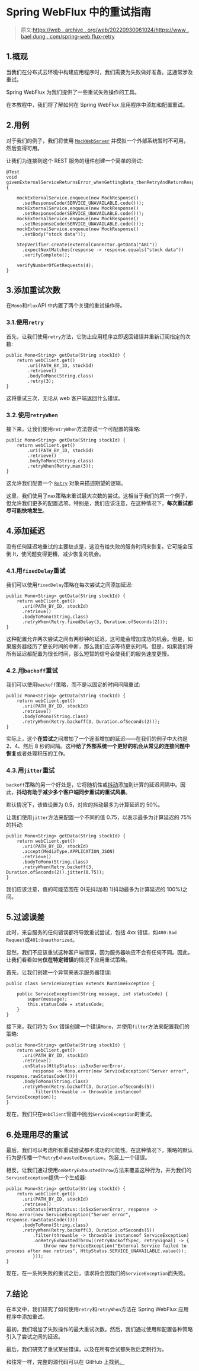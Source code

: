 # Spring WebFlux 中的重试指南

> 原文:[https://web . archive . org/web/20220930061024/https://www . bael dung . com/spring-web flux-retry](https://web.archive.org/web/20220930061024/https://www.baeldung.com/spring-webflux-retry)

## 1.概观

当我们在分布式云环境中构建应用程序时，我们需要为失败做好准备。这通常涉及重试。

Spring WebFlux 为我们提供了一些重试失败操作的工具。

在本教程中，我们将了解如何在 Spring WebFlux 应用程序中添加和配置重试。

## 2.用例

对于我们的例子，我们将使用 [`MockWebServer`](/web/20220523144947/https://www.baeldung.com/spring-mocking-webclient#mockwebserver) 并模拟一个外部系统暂时不可用，然后变得可用。

让我们为连接到这个 REST 服务的组件创建一个简单的测试:

```
@Test
void givenExternalServiceReturnsError_whenGettingData_thenRetryAndReturnResponse() {

    mockExternalService.enqueue(new MockResponse()
      .setResponseCode(SERVICE_UNAVAILABLE.code()));
    mockExternalService.enqueue(new MockResponse()
      .setResponseCode(SERVICE_UNAVAILABLE.code()));
    mockExternalService.enqueue(new MockResponse()
      .setResponseCode(SERVICE_UNAVAILABLE.code()));
    mockExternalService.enqueue(new MockResponse()
      .setBody("stock data"));

    StepVerifier.create(externalConnector.getData("ABC"))
      .expectNextMatches(response -> response.equals("stock data"))
      .verifyComplete();

    verifyNumberOfGetRequests(4);
}
```

## 3.添加重试次数

在`Mono`和`Flux`API 中内置了两个关键的重试操作符。

### 3.1.使用`retry`

首先，让我们使用`retry`方法，它防止应用程序立即返回错误并重新订阅指定的次数:

```
public Mono<String> getData(String stockId) {
    return webClient.get()
        .uri(PATH_BY_ID, stockId)
        .retrieve()
        .bodyToMono(String.class)
        .retry(3);
}
```

这将重试三次，无论从 web 客户端返回什么错误。

### 3.2.使用`retryWhen`

接下来，让我们使用`retryWhen`方法尝试一个可配置的策略:

```
public Mono<String> getData(String stockId) {
    return webClient.get()
        .uri(PATH_BY_ID, stockId)
        .retrieve()
        .bodyToMono(String.class)
        .retryWhen(Retry.max(3));
}
```

这允许我们配置一个 [`Retry`](https://web.archive.org/web/20220523144947/https://projectreactor.io/docs/core/release/api/reactor/util/retry/Retry.html) 对象来描述期望的逻辑。

这里，我们使用了`max`策略来重试最大次数的尝试。这相当于我们的第一个例子，但允许我们更多的配置选项。特别是，我们应该注意，在这种情况下，**每次重试都尽可能快地发生**。

## 4.添加延迟

没有任何延迟地重试的主要缺点是，这没有给失败的服务时间来恢复。它可能会压倒 It，使问题变得更糟，减少恢复的机会。

### 4.1.用`fixedDelay`重试

我们可以使用`fixedDelay`策略在每次尝试之间添加延迟:

```
public Mono<String> getData(String stockId) {
    return webClient.get()
      .uri(PATH_BY_ID, stockId)
      .retrieve()
      .bodyToMono(String.class)
      .retryWhen(Retry.fixedDelay(3, Duration.ofSeconds(2)));
}
```

这种配置允许两次尝试之间有两秒钟的延迟，这可能会增加成功的机会。但是，如果服务器经历了更长时间的中断，那么我们应该等待更长时间。但是，如果我们将所有延迟都配置为很长时间，那么短暂的信号会使我们的服务速度更慢。

### 4.2.用`backoff`重试

我们可以使用`backoff`策略，而不是以固定的时间间隔重试:

```
public Mono<String> getData(String stockId) {
    return webClient.get()
      .uri(PATH_BY_ID, stockId)
      .retrieve()
      .bodyToMono(String.class)
      .retryWhen(Retry.backoff(3, Duration.ofSeconds(2)));
}
```

实际上，这个**在尝试**之间增加了一个逐渐增加的延迟——在我们的例子中大约是 2、4、然后 8 秒的间隔。这种**给了外部系统一个更好的机会从常见的连接问题中恢复**或者处理积压的工作。

### 4.3.用`jitter`重试

`backoff`策略的另一个好处是，它将随机性或[抖动](/web/20220523144947/https://www.baeldung.com/resilience4j-backoff-jitter#jitter)添加到计算的延迟间隔中。因此，**抖动有助于减少多个客户端同步重试的重试风暴**。

默认情况下，该值设置为 0.5，对应的抖动最多为计算延迟的 50%。

让我们使用`jitter`方法来配置一个不同的值 0.75，以表示最多为计算延迟的 75%的抖动:

```
public Mono<String> getData(String stockId) {
    return webClient.get()
      .uri(PATH_BY_ID, stockId)
      .accept(MediaType.APPLICATION_JSON)
      .retrieve()
      .bodyToMono(String.class)
      .retryWhen(Retry.backoff(3, Duration.ofSeconds(2)).jitter(0.75));
}
```

我们应该注意，值的可能范围在 0(无抖动)和 1(抖动最多为计算延迟的 100%)之间。

## 5.过滤误差

此时，来自服务的任何错误都将导致重试尝试，包括 4xx 错误，如`400:Bad Request`或`401:Unauthorized`。

显然，我们不应该重试这种客户端错误，因为服务器响应不会有任何不同。因此，让我们看看如何**仅在特定错误**的情况下应用重试策略。

首先，让我们创建一个异常来表示服务器错误:

```
public class ServiceException extends RuntimeException {

    public ServiceException(String message, int statusCode) {
        super(message);
        this.statusCode = statusCode;
    }
}
```

接下来，我们将为 5xx 错误创建一个错误`Mono`，并使用`filter`方法来配置我们的策略:

```
public Mono<String> getData(String stockId) {
    return webClient.get()
      .uri(PATH_BY_ID, stockId)
      .retrieve()
      .onStatus(HttpStatus::is5xxServerError, 
          response -> Mono.error(new ServiceException("Server error", response.rawStatusCode())))
      .bodyToMono(String.class)
      .retryWhen(Retry.backoff(3, Duration.ofSeconds(5))
          .filter(throwable -> throwable instanceof ServiceException));
}
```

现在，我们只在`WebClient`管道中抛出`ServiceException`时重试。

## 6.处理用尽的重试

最后，我们可以考虑所有重试尝试都不成功的可能性。在这种情况下，策略的默认行为是传播一个`RetryExhaustedException`，包装上一个错误。

相反，让我们通过使用`onRetryExhaustedThrow`方法来覆盖这种行为，并为我们的`ServiceException`提供一个生成器:

```
public Mono<String> getData(String stockId) {
    return webClient.get()
      .uri(PATH_BY_ID, stockId)
      .retrieve()
      .onStatus(HttpStatus::is5xxServerError, response -> Mono.error(new ServiceException("Server error", response.rawStatusCode())))
      .bodyToMono(String.class)
      .retryWhen(Retry.backoff(3, Duration.ofSeconds(5))
          .filter(throwable -> throwable instanceof ServiceException)
          .onRetryExhaustedThrow((retryBackoffSpec, retrySignal) -> {
              throw new ServiceException("External Service failed to process after max retries", HttpStatus.SERVICE_UNAVAILABLE.value());
          }));
}
```

现在，在一系列失败的重试之后，请求将会因我们的`ServiceException`而失败。

## 7.结论

在本文中，我们研究了如何使用`retry`和`retryWhen`方法在 Spring WebFlux 应用程序中添加重试。

最初，我们增加了失败操作的最大重试次数。然后，我们通过使用和配置各种策略引入了尝试之间的延迟。

最后，我们研究了重试某些错误，以及在所有尝试都失败后定制行为。

和往常一样，完整的源代码可以在 GitHub 上找到[。](https://web.archive.org/web/20220523144947/https://github.com/eugenp/tutorials/tree/master/spring-5-webflux)